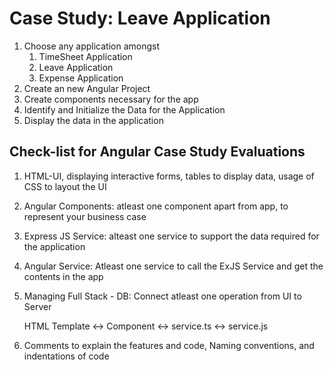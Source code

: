 # Case Study: Leave Application
1. Choose any application amongst  
	1. TimeSheet Application
	2. Leave Application
	3. Expense Application
2. Create an new Angular Project
3. Create components necessary for the app
4. Identify and Initialize the Data for the Application
6. Display the data in the application

## Check-list for Angular Case Study Evaluations
1. HTML-UI, displaying interactive forms, tables to display data, usage of CSS to layout the UI
2. Angular Components: atleast one component apart from app, to represent your business case
3. Express JS Service: alteast one service to support the data required for the application
4. Angular Service: Atleast one service to call the ExJS Service and get the contents in the app
5. Managing Full Stack - DB: Connect atleast one operation from UI to Server 

	HTML Template <-> Component <-> service.ts <-> service.js
	
6. Comments to explain the features and code, Naming conventions, and indentations of code